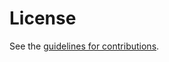 # License

See the
[guidelines for contributions](https://github.com/csosto-pk/tls-suppress-intermediates/CONTRIBUTING.md).
